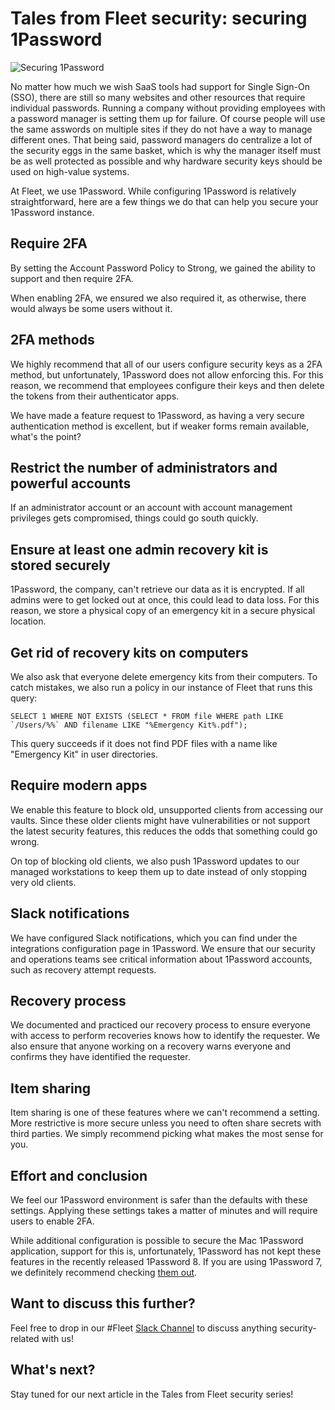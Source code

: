 # Tales from Fleet security: securing 1Password

![Securing 1Password](http://fleetdm.com/images/articles/securing-1password-1600x900@2x.png)

No matter how much we wish SaaS tools had support for Single Sign-On (SSO), there are still so many
websites and other resources that require individual passwords. Running a company without providing
employees with a password manager is setting them up for failure. Of course people will use the same
asswords on multiple sites if they do not have a way to manage different ones. That being said,
password managers do centralize a lot of the security eggs in the same basket, which is why the
manager itself must be as well protected as possible and why hardware security keys should be used
on high-value systems.

At Fleet, we use 1Password. While configuring 1Password is relatively straightforward, here are a few things we do that can help you secure your 1Password instance.

## Require 2FA
By setting the Account Password Policy to Strong, we gained the ability to support and then require 2FA.

When enabling 2FA, we ensured we also required it, as otherwise, there would always be some users without it.

## 2FA methods
We highly recommend that all of our users configure security keys as a 2FA method, but
unfortunately, 1Password does not allow enforcing this. For this reason, we recommend that employees
configure their keys and then delete the tokens from their authenticator apps.

We have made a feature request to 1Password, as having a very secure authentication method is
excellent, but if weaker forms remain available, what's the point?

## Restrict the number of administrators and powerful accounts
If an administrator account or an account with account management privileges gets compromised,
things could go south quickly.

## Ensure at least one admin recovery kit is stored securely
1Password, the company, can't retrieve our data as it is encrypted. If all admins were to get locked
out at once, this could lead to data loss. For this reason, we store a physical copy of an emergency
kit in a secure physical location.

## Get rid of recovery kits on computers
We also ask that everyone delete emergency kits from their computers. To catch mistakes, we also run
a policy in our instance of Fleet that runs this query:

```
SELECT 1 WHERE NOT EXISTS (SELECT * FROM file WHERE path LIKE `/Users/%%` AND filename LIKE "%Emergency Kit%.pdf");
```

This query succeeds if it does not find PDF files with a name like "Emergency Kit" in user
directories.

## Require modern apps
We enable this feature to block old, unsupported clients from accessing our vaults. Since these
older clients might have vulnerabilities or not support the latest security features, this reduces
the odds that something could go wrong.

On top of blocking old clients, we also push 1Password updates to our managed workstations to keep
them up to date instead of only stopping very old clients.

## Slack notifications
We have configured Slack notifications, which you can find under the integrations configuration page
in 1Password. We ensure that our security and operations teams see critical information about
1Password accounts, such as recovery attempt requests.

## Recovery process
We documented and practiced our recovery process to ensure everyone with access to perform
recoveries knows how to identify the requester. We also ensure that anyone working on a recovery
warns everyone and confirms they have identified the requester.

## Item sharing
Item sharing is one of these features where we can't recommend a setting. More restrictive is more secure unless you need to often share secrets with third parties. We simply recommend picking what makes the most sense for you.

## Effort and conclusion
We feel our 1Password environment is safer than the defaults with these settings. Applying these settings takes a matter of minutes and will require users to enable 2FA.

While additional configuration is possible to secure the Mac 1Password application, support for this is, unfortunately, 1Password has not kept these features in the recently released 1Password 8. If you are using 1Password 7, we definitely recommend checking [them out](https://support.1password.com/mobile-device-management/).

## Want to discuss this further?
Feel free to drop in our #Fleet [Slack Channel](https://fleetdm.com/slack) to discuss anything security-related with us!

## What's next?
Stay tuned for our next article in the Tales from Fleet security series!

<meta name="category" value="security">
<meta name="authorFullName" value="Guillaume Ross">
<meta name="authorGitHubUsername" value="GuillaumeRoss">
<meta name="publishedOn" value="2022-05-06">
<meta name="articleTitle" value="Tales from Fleet security: securing 1Password">
<meta name="articleImageUrl" value="http://fleetdm.com/images/articles/securing-1password-1600x900@2x.png">